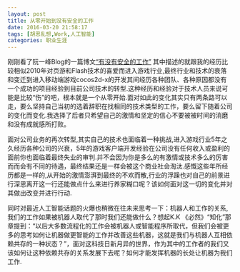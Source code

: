 ```yaml
---
layout: post
title: 从零开始到没有安全的工作
date: 2016-03-20 21:58:17
tags: [胡思乱想,Work,人工智能]
categories: 职业生涯
---
```


刚刚看了阮一峰Blog的一篇博文[“有没有安全的工作”](http://www.ruanyifeng.com/blog/2015/12/safe-job.html) 其中描述的就跟我的经历比较相似2010年对页游和Flash技术的喜爱而进入游戏行业,最终行业和技术的衰落和变迁到进入移动端游戏cocos2d-x的开发其间经历各种团队、各种原因都没有一个成功的项目经验到目前公司技术的转型.这种经历和经验对于技术人员来说可能是比较“伤”的吧，根本就是一个从零开始.面对如此的变化其实只有两条路可以走，要么坚持自己当初的选着辞职在找相同的技术类型的工作，要么留下随着公司的变化而变化.我选择了后者只希望自己的激情和坚定的信心不要被被时间的消磨和没有成就感所打败。

<!-- more -->

面对公司业务的再次转型,其实自己的技术也面临着一种挑战,进入游戏行业5年之久经历各种公司的兴衰，5年的游戏客户端开发经验在公司没有任何收入或盈利的面前你也面临着最终失业的审判.并不会因为你是多么的有激情或技术多么的厉害而而会有不同的待遇，最终结果还是一样会被这个商业社会淘汰.感慨这些年所经历都是一样的,从开始的激情澎湃到最终的不欢而散,行业的浮躁也对自己的前景进行深思离开这一行还能做点什么来进行养家糊口呢？该如何面对这一切的变化并对其做出改变并进行行动.

同时对最近人工智能话题的火爆也稍微在往未来思考一下：机器人和工作的关系,我们的工作如果被机器人取代了那时我们还能做什么？想起K.K 《必然》“知化”那章提到：“以后大多数流程化的工作会被机器人或智能程序所取代，但我们会被更多的思考如何让机器做更智能的工作并改善这些机器，这就是我们与机器人互相依赖共存的一种状态？”，面对这科技日新月异的世界，作为其中的工作者的我们又该如何让这种依赖共存的关系发展下去呢？如何才能发挥机器的长处让机器为我们工作.
